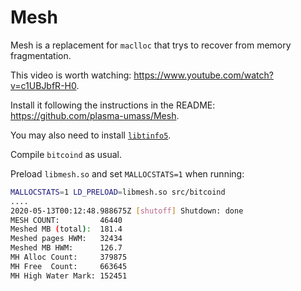 # Mesh

Mesh is a replacement for `maclloc` that trys to recover from memory fragmentation.

This video is worth watching: https://www.youtube.com/watch?v=c1UBJbfR-H0.

Install it following the instructions in the README: https://github.com/plasma-umass/Mesh. 

You may also need to install [`libtinfo5`](https://packages.debian.org/buster/libtinfo5).

Compile `bitcoind` as usual.

Preload `libmesh.so` and set `MALLOCSTATS=1` when running:

```bash
MALLOCSTATS=1 LD_PRELOAD=libmesh.so src/bitcoind
....
2020-05-13T00:12:48.988675Z [shutoff] Shutdown: done
MESH COUNT:         46440
Meshed MB (total):  181.4
Meshed pages HWM:   32434
Meshed MB HWM:      126.7
MH Alloc Count:     379875
MH Free  Count:     663645
MH High Water Mark: 152451
```